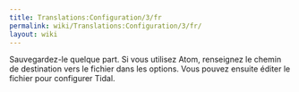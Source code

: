```yaml
---
title: Translations:Configuration/3/fr
permalink: wiki/Translations:Configuration/3/fr/
layout: wiki
---
```


Sauvegardez-le quelque part. Si vous utilisez Atom, renseignez le chemin
de destination vers le fichier dans les options. Vous pouvez ensuite
éditer le fichier pour configurer Tidal.
